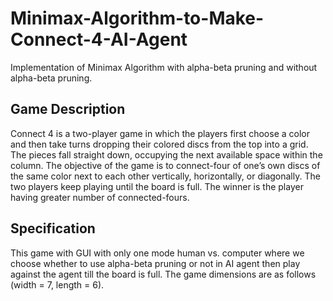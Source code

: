 # Minimax-Algorithm-to-Make-Connect-4-AI-Agent
Implementation of Minimax Algorithm with alpha-beta pruning and without alpha-beta pruning.
## Game Description
Connect 4 is a two-player game in which the players first choose a color and then take turns
dropping their colored discs from the top into a grid. The pieces fall straight down, occupying
the next available space within the column. The objective of the game is to connect-four of
one’s own discs of the same color next to each other vertically, horizontally, or diagonally. The
two players keep playing until the board is full. The winner is the player having greater
number of connected-fours.
## Specification
This game with GUI with only one mode human vs. computer
where we choose whether to use alpha-beta pruning or not in AI agent then play against the
agent till the board is full. The game dimensions are as follows (width = 7, length = 6).
